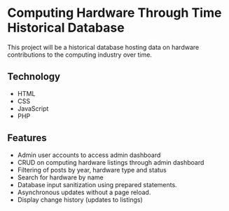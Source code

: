 # Computing Hardware Through Time Historical Database

This project will be a historical database hosting data on hardware contributions to the computing industry over time.

## Technology
- HTML
- CSS
- JavaScript
- PHP

## Features
- Admin user accounts to access admin dashboard
- CRUD on computing hardware listings through admin dashboard
- Filtering of posts by year, hardware type and status
- Search for hardware by name 
- Database input sanitization using prepared statements.
- Asynchronous updates without a page reload.
- Display change history (updates to listings)
